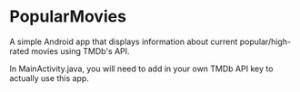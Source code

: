 # PopularMovies
A simple Android app that displays information about current popular/high-rated movies using TMDb's API.

In MainActivity.java, you will need to add in your own TMDb API key to actually use this app. 
